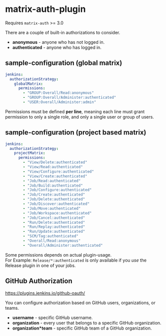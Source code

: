 # matrix-auth-plugin

Requires `matrix-auth` >= 3.0

There are a couple of built-in authorizations to consider.

- **anonymous** - anyone who has not logged in. 
- **authenticated** - anyone who has logged in. 

## sample-configuration (global matrix)

```yaml
jenkins:
  authorizationStrategy:
    globalMatrix:
      permissions:
        - "GROUP:Overall/Read:anonymous"
        - "GROUP:Overall/Administer:authenticated"
        - "USER:Overall/Administer:admin"
```
Permissions must be defined **per line**, meaning each line must grant permission to only a single role, and only a single user or group of users.

## sample-configuration (project based matrix)

```yaml
jenkins:
  authorizationStrategy:
    projectMatrix:
      permissions:
        - "View/Delete:authenticated"
        - "View/Read:authenticated"
        - "View/Configure:authenticated"
        - "View/Create:authenticated"
        - "Job/Read:authenticated"
        - "Job/Build:authenticated"
        - "Job/Configure:authenticated"
        - "Job/Create:authenticated"
        - "Job/Delete:authenticated"
        - "Job/Discover:authenticated"
        - "Job/Move:authenticated"
        - "Job/Workspace:authenticated"
        - "Job/Cancel:authenticated"
        - "Run/Delete:authenticated"
        - "Run/Replay:authenticated"
        - "Run/Update:authenticated"
        - "SCM/Tag:authenticated"
        - "Overall/Read:anonymous"
        - "Overall/Administer:authenticated"
```

Some permissions depends on actual plugin-usage.  
For Example: `Release/*:authenticated` is only available if you _use_ the Release plugin in one of your jobs.

## GitHub Authorization

https://plugins.jenkins.io/github-oauth/

You can configure authorization based on GitHub users, organizations, or teams.

- **username** - specific GitHub username.
- **organization** - every user that belongs to a specific GitHub organization.
- **organization*team** - specific GitHub team of a GitHub organization.
